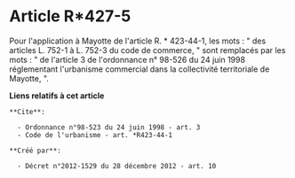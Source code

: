 # Article R*427-5

Pour l'application à Mayotte de l'article R. * 423-44-1, les mots : " des articles L. 752-1 à L. 752-3 du code de commerce, "
sont remplacés par les mots : " de l'article 3 de l'ordonnance n° 98-526 du 24 juin 1998 réglementant l'urbanisme commercial
dans la collectivité territoriale de Mayotte, ".

**Liens relatifs à cet article**

	**Cite**:

	  - Ordonnance n°98-523 du 24 juin 1998 - art. 3
	  - Code de l'urbanisme - art. *R423-44-1

	**Créé par**:

	  - Décret n°2012-1529 du 28 décembre 2012 - art. 10
